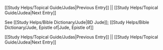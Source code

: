 [[Study Helps/Topical Guide/Judas|Previous Entry]]  ||  [[Study Helps/Topical Guide/Judea|Next Entry]]

 See [[Study Helps/Bible Dictionary/Jude|BD Jude]]; [[Study Helps/Bible Dictionary/Jude, Epistle of|Jude, Epistle of]]

[[Study Helps/Topical Guide/Judas|Previous Entry]]  ||  [[Study Helps/Topical Guide/Judea|Next Entry]]